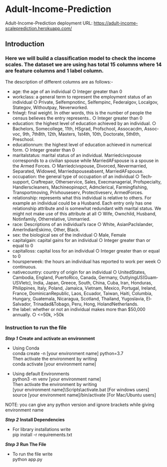 # Adult-Income-Prediction
Adult-Income-Prediction deployment URL: https://adult-income-scaleprediction.herokuapp.com/

## Introduction

### Here we will build a classification model to check the income scales. The dataset we  are using has total 15 columns where 14 are feature columns and 1 label column.

The description of different columns are as follows:-

- age: the age of an individual
○ Integer greater than 0
- workclass: a general term to represent the employment status of an individual
○ Private, Self­emp­not­inc, Self­emp­inc, Federal­gov, Local­gov, State­gov,
Without­pay, Never­worked.
- fnlwgt: final weight. In other words, this is the number of people the census believes
the entry represents..
○ Integer greater than 0
- education: the highest level of education achieved by an individual.
○ Bachelors, Some­college, 11th, HS­grad, Prof­school, Assoc­acdm, Assoc­voc,
9th, 7th­8th, 12th, Masters, 1st­4th, 10th, Doctorate, 5th­6th, Preschool.
- education­num: the highest level of education achieved in numerical form.
○ Integer greater than 0
- marital­status: marital status of an individual. Married­civ­spouse corresponds to a
civilian spouse while Married­AF­spouse is a spouse in the Armed Forces.
○ Married­civ­spouse, Divorced, Never­married, Separated, Widowed,
Married­spouse­absent, Married­AF­spouse.
- occupation: the general type of occupation of an individual
○ Tech­support, Craft­repair, Other­service, Sales, Exec­managerial,
Prof­specialty, Handlers­cleaners, Machine­op­inspct, Adm­clerical,
Farming­fishing, Transport­moving, Priv­house­serv, Protective­serv,
Armed­Forces.
- relationship: represents what this individual is relative to others. For example an
individual could be a Husband. Each entry only has one relationship attribute and is
somewhat redundant with marital status. We might not make use of this attribute at all
○ Wife, Own­child, Husband, Not­in­family, Other­relative, Unmarried.
- race: Descriptions of an individual’s race
○ White, Asian­Pac­Islander, Amer­Indian­Eskimo, Other, Black.
- sex: the biological sex of the individual
○ Male, Female
- capital­gain: capital gains for an individual
○ Integer greater than or equal to 0
- capital­loss: capital loss for an individual
○ Integer greater than or equal to 0
- hours­per­week: the hours an individual has reported to work per week
○ continuous.
- native­country: country of origin for an individual
○ United­States, Cambodia, England, Puerto­Rico, Canada, Germany,
Outlying­US(Guam­USVI­etc), India, Japan, Greece, South, China, Cuba, Iran,
Honduras, Philippines, Italy, Poland, Jamaica, Vietnam, Mexico, Portugal,
Ireland, France, Dominican­Republic, Laos, Ecuador, Taiwan, Haiti, Columbia,
Hungary, Guatemala, Nicaragua, Scotland, Thailand, Yugoslavia, El­Salvador,
Trinadad&Tobago, Peru, Hong, Holand­Netherlands.
- the label: whether or not an individual makes more than $50,000 annually.
○ <=50k, >50k

### Instruction to run the file
***Step 1***
**Create and activate an environment**
- Using Conda <br>
conda create -n [your environment name] python=3.7 <br>
Then activate the environment by writing <br>
conda activate [your environment name] <br>

- Using default Environments <br>
python3 -m venv [your environment name] <br>
Then activate the environment by writing <br>
[your environment name]\Scripts\activate.bat [For windows users] <br>
source [your environment name]/bin/activate [For Mac/Ubuntu users] <br>

NOTE: you can give any python version and ignore brackets while giving environment name

***Step 2***
**Install Dependencies**
- For library installations  write <br>
pip install -r requirements.txt 

***Step 3***
**Run The File**
- To run the file write <br>
python app.py
